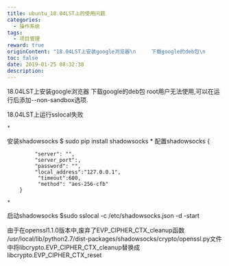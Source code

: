 ```yaml
---
title: ubuntu_18.04LST上的使用问题
categories:
  - 操作系统
tags:
  - 项目管理
reward: true
originContent: "18.04LST上安装google浏览器\n     下载google的deb包\n      root用户无法使用,可以在运行后添加--non-sandbox选项.\n\n18.04LST上运行sslocal失败\n\n\t* \n安装shadowsocks\n$ sudo pip install shadowsocks\n\t* \n配置shadowsocks\n{\n\n\n             \"server\": \"\",\n             \"server_port\":,\n             \"password\": \"\",\n             \"local_address\":\"127.0.0.1\",\n              \"timeout\":600,\n              \"method\": \"aes-256-cfb\"  \n        }\n\n\t* \n 启动shadowsocks\n$sudo sslocal -c /etc/shadowsocks.json -d -start\n\n由于在openssl1.1.0版本中,废弃了EVP_CIPHER_CTX_cleanup函数\n/usr/local/lib/python2.7/dist-packages/shadowsocks/crypto/openssl.py文件中将libcrypto.EVP_CIPHER_CTX_cleanup替换成libcrypto.EVP_CIPHER_CTX_reset"
toc: false
date: 2019-01-25 08:32:38
description:
---
```


18.04LST上安装google浏览器
     下载google的deb包
      root用户无法使用,可以在运行后添加--non-sandbox选项.

18.04LST上运行sslocal失败

	* 
安装shadowsocks
$ sudo pip install shadowsocks
	* 
配置shadowsocks
{


             "server": "",
             "server_port":,
             "password": "",
             "local_address":"127.0.0.1",
              "timeout":600,
              "method": "aes-256-cfb"  
        }

	* 
 启动shadowsocks
$sudo sslocal -c /etc/shadowsocks.json -d -start

由于在openssl1.1.0版本中,废弃了EVP_CIPHER_CTX_cleanup函数
/usr/local/lib/python2.7/dist-packages/shadowsocks/crypto/openssl.py文件中将libcrypto.EVP_CIPHER_CTX_cleanup替换成libcrypto.EVP_CIPHER_CTX_reset